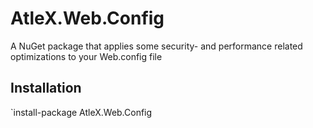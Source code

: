 # AtleX.Web.Config

A NuGet package that applies some security- and performance related
optimizations to your Web.config file

## Installation

`install-package AtleX.Web.Config
